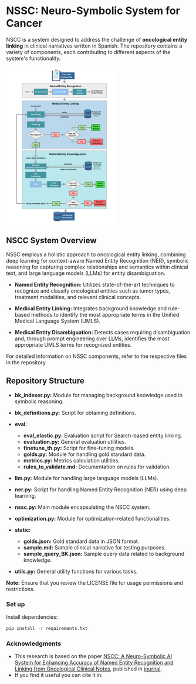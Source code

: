 # NSSC: Neuro-Symbolic System for Cancer


NSCC is a system designed to address the challenge of **oncological entity linking** in clinical narratives written in Spanish. The repository contains a variety of components, each contributing to different aspects of the system's functionality.


<img src="./img/flow-chart.png" width="60%" height="auto">


## NSCC System Overview

NSSC employs a holistic approach to oncological entity linking, combining deep learning for context-aware Named Entity Recognition (NER), symbolic reasoning for capturing complex relationships and semantics within clinical text, and large language models (LLMs) for entity disambiguation.

- **Named Entity Recognition:** Utilizes state-of-the-art techniques to recognize and classify oncological entities such as tumor types, treatment modalities, and relevant clinical concepts.

- **Medical Entity Linking:** Integrates background knowledge and rule-based methods to identify the most appropriate terms in the Unified Medical Language System (UMLS).

- **Medical Entity Disambiguation:** Detects cases requiring disambiguation and, through prompt engineering over LLMs, identifies the most appropriate UMLS terms for recognized entities.

For detailed information on NSSC components, refer to the respective files in the repository.


## Repository Structure

- **bk_indexer.py:** Module for managing background knowledge used in symbolic reasoning.
- **bk_definitions.py:** Script for obtaining definitions.

- **eval:**
  - **eval_elastic.py:** Evaluation script for Search-based entity linking.
  - **evaluation.py:** General evaluation utilities.
  - **finetune_th.py:** Script for fine-tuning models.
  - **golds.py:** Module for handling gold standard data.
  - **metrics.py:** Metrics calculation utilities.
  - **rules_to_validate.md:** Documentation on rules for validation.
  

- **llm.py:** Module for handling large language models (LLMs).
    
- **ner.py:** Script for handling Named Entity Recognition (NER) using deep learning.
  
- **nssc.py:** Main module encapsulating the NSCC system.
  
- **optimization.py:** Module for optimization-related functionalities.
    
- **static:**
  - **golds.json:** Gold standard data in JSON format.
  - **sample.md:** Sample clinical narrative for testing purposes.
  - **sample_query_BK.json:** Sample query data related to background knowledge.
  
- **utils.py:** General utility functions for various tasks.



**Note:** Ensure that you review the LICENSE file for usage permissions and restrictions.


### Set up

Install dependencies:

   ```bash
   pip install -r requirements.txt
   ```

### Acknowledgments

- This research is based on the paper [NSCC: A Neuro-Symbolic AI System for Enhancing Accuracy of Named Entity Recognition and Linking from Oncological Clinical Notes](https://link.springer.com/article/10.1007/s11042-024-19209-5), published in [journal]().
- If you find it useful you can cite it in:
```bibtext

```